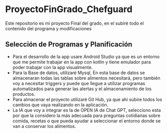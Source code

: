 # ProyectoFinGrado_Chefguard
Este repositorio es mi proyecto Final del grado, en el subiré todo el contenido del programa y modificaciones
## Selección de Programas y Planificación
- Para el desarrollo de la app usare Android Studio ya que es un entorno que me permite trabajar en la app con kotlin y tiene emulador para poder trabajar con la app visualmente.
- Para la Base de datos, utilizaré Mysql, En esta base de datos se almacenaran todas las tablas sobre alimentos necesitará, pero también voy a necesitar triggers y puede que llegue a utilizar programas automatizados para generar las alertas y el almacenamiento de los productos.
- Para almacenar el proyecto utilizaré Git Hub, ya que ahí subire todos los cambios que vaya realizando en la aplicación.
- La IA que voy a integrar es la de OPEN IA de Chat GPT, selecciono esta por que la considero la más adecuada para preguntas cotidianas sobre comida, recetas o que pueda ayudar a seleccionar el entorno donde se van a conservar los alimentos.
